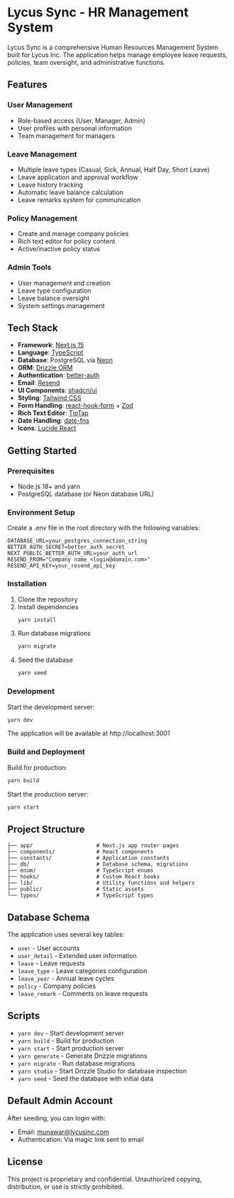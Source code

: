 # Lycus Sync - HR Management System

Lycus Sync is a comprehensive Human Resources Management System built for Lycus Inc. The application helps manage employee leave requests, policies, team oversight, and administrative functions.

## Features

### User Management

- Role-based access (User, Manager, Admin)
- User profiles with personal information
- Team management for managers

### Leave Management

- Multiple leave types (Casual, Sick, Annual, Half Day, Short Leave)
- Leave application and approval workflow
- Leave history tracking
- Automatic leave balance calculation
- Leave remarks system for communication

### Policy Management

- Create and manage company policies
- Rich text editor for policy content
- Active/inactive policy status

### Admin Tools

- User management and creation
- Leave type configuration
- Leave balance oversight
- System settings management

## Tech Stack

- **Framework**: [Next.js 15](https://nextjs.org/)
- **Language**: [TypeScript](https://www.typescriptlang.org/)
- **Database**: PostgreSQL via [Neon](https://neon.tech/)
- **ORM**: [Drizzle ORM](https://orm.drizzle.team/)
- **Authentication**: [better-auth](https://github.com/better-auth/better-auth)
- **Email**: [Resend](https://resend.com/)
- **UI Components**: [shadcn/ui](https://ui.shadcn.com/)
- **Styling**: [Tailwind CSS](https://tailwindcss.com/)
- **Form Handling**: [react-hook-form](https://react-hook-form.com/) + [Zod](https://zod.dev/)
- **Rich Text Editor**: [TipTap](https://tiptap.dev/)
- **Date Handling**: [date-fns](https://date-fns.org/)
- **Icons**: [Lucide React](https://lucide.dev/guide/packages/lucide-react)

## Getting Started

### Prerequisites

- Node.js 18+ and yarn
- PostgreSQL database (or Neon database URL)

### Environment Setup

Create a .env file in the root directory with the following variables:

```
DATABASE_URL=your_postgres_connection_string
BETTER_AUTH_SECRET=better_auth_secret
NEXT_PUBLIC_BETTER_AUTH_URL=your_auth_url
RESEND_FROM="Company name <login@domain.com>"
RESEND_API_KEY=your_resend_api_key
```

### Installation

1. Clone the repository
2. Install dependencies
   ```bash
   yarn install
   ```
3. Run database migrations
   ```bash
   yarn migrate
   ```
4. Seed the database
   ```bash
   yarn seed
   ```

### Development

Start the development server:

```bash
yarn dev
```

The application will be available at http://localhost:3001

### Build and Deployment

Build for production:

```bash
yarn build
```

Start the production server:

```bash
yarn start
```

## Project Structure

```
├── app/                    # Next.js app router pages
├── components/             # React components
├── constants/              # Application constants
├── db/                     # Database schema, migrations
├── enum/                   # TypeScript enums
├── hooks/                  # Custom React hooks
├── lib/                    # Utility functions and helpers
├── public/                 # Static assets
└── types/                  # TypeScript types
```

## Database Schema

The application uses several key tables:

- `user` - User accounts
- `user_detail` - Extended user information
- `leave` - Leave requests
- `leave_type` - Leave categories configuration
- `leave_year` - Annual leave cycles
- `policy` - Company policies
- `leave_remark` - Comments on leave requests

## Scripts

- `yarn dev` - Start development server
- `yarn build` - Build for production
- `yarn start` - Start production server
- `yarn generate` - Generate Drizzle migrations
- `yarn migrate` - Run database migrations
- `yarn studio` - Start Drizzle Studio for database inspection
- `yarn seed` - Seed the database with initial data

## Default Admin Account

After seeding, you can login with:

- Email: munawar@lycusinc.com
- Authentication: Via magic link sent to email

## License

This project is proprietary and confidential. Unauthorized copying, distribution, or use is strictly prohibited.
